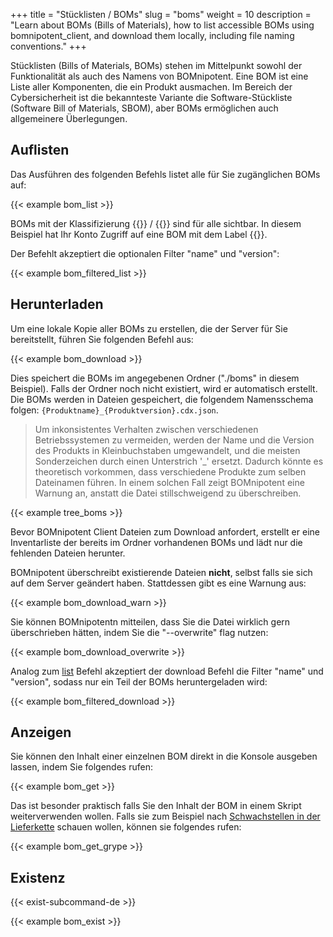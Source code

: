 +++
title = "Stücklisten / BOMs"
slug = "boms"
weight = 10
description = "Learn about BOMs (Bills of Materials), how to list accessible BOMs using bomnipotent_client, and download them locally, including file naming conventions."
+++


Stücklisten (Bills of Materials, BOMs) stehen im Mittelpunkt sowohl der Funktionalität als auch des Namens von BOMnipotent. Eine BOM ist eine Liste aller Komponenten, die ein Produkt ausmachen. Im Bereich der Cybersicherheit ist die bekannteste Variante die Software-Stückliste (Software Bill of Materials, SBOM), aber BOMs ermöglichen auch allgemeinere Überlegungen.

## Auflisten

Das Ausführen des folgenden Befehls listet alle für Sie zugänglichen BOMs auf:

{{< example bom_list >}}

BOMs mit der Klassifizierung {{<tlp-white>}} / {{<tlp-clear>}} sind für alle sichtbar. In diesem Beispiel hat Ihr Konto Zugriff auf eine BOM mit dem Label {{<tlp-amber>}}.

Der Befehlt akzeptiert die optionalen Filter "name" und "version":

{{< example bom_filtered_list >}}

## Herunterladen

Um eine lokale Kopie aller BOMs zu erstellen, die der Server für Sie bereitstellt, führen Sie folgenden Befehl aus:

{{< example bom_download >}}

Dies speichert die BOMs im angegebenen Ordner ("./boms" in diesem Beispiel). Falls der Ordner noch nicht existiert, wird er automatisch erstellt. Die BOMs werden in Dateien gespeichert, die folgendem Namensschema folgen: `{Produktname}_{Produktversion}.cdx.json`.

> Um inkonsistentes Verhalten zwischen verschiedenen Betriebssystemen zu vermeiden, werden der Name und die Version des Produkts in Kleinbuchstaben umgewandelt, und die meisten Sonderzeichen durch einen Unterstrich '_' ersetzt. Dadurch könnte es theoretisch vorkommen, dass verschiedene Produkte zum selben Dateinamen führen. In einem solchen Fall zeigt BOMnipotent eine Warnung an, anstatt die Datei stillschweigend zu überschreiben.

{{< example tree_boms >}}

Bevor BOMnipotent Client Dateien zum Download anfordert, erstellt er eine Inventarliste der bereits im Ordner vorhandenen BOMs und lädt nur die fehlenden Dateien herunter.

BOMnipotent überschreibt existierende Dateien **nicht**, selbst falls sie sich auf dem Server geändert haben. Stattdessen gibt es eine Warnung aus:

{{< example bom_download_warn >}}

Sie können BOMnipotentn mitteilen, dass Sie die Datei wirklich gern überschrieben hätten, indem Sie die "--overwrite" flag nutzen:

{{< example bom_download_overwrite >}}

Analog zum [list](#auflistung) Befehl akzeptiert der download Befehl die Filter "name" und "version", sodass nur ein Teil der BOMs heruntergeladen wird:

{{< example bom_filtered_download >}}

## Anzeigen

Sie können den Inhalt einer einzelnen BOM direkt in die Konsole ausgeben lassen, indem Sie folgendes rufen:

{{< example bom_get >}}

Das ist besonder praktisch falls Sie den Inhalt der BOM in einem Skript weiterverwenden wollen. Falls sie zum Beispiel nach [Schwachstellen in der Lieferkette](/de/integration/grype/) schauen wollen, können sie folgendes rufen:

{{< example bom_get_grype >}}

## Existenz

{{< exist-subcommand-de >}}

{{< example bom_exist >}}
